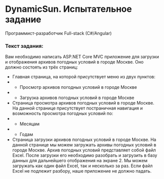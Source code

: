 # DynamicSun. Испытательное задание
Программист-разработчик Full-stack (C#/Angular)
### Текст задания:
Вам необходимо написать ASP.NET Core MVC приложение для загрузки и отображения архивов погодных условий в городе Москве. Оно должно состоять из трёх страниц:
- Главная страница, на которой присутствует меню из двух пунктов:
- - Просмотр архивов погодных условий в городе Москве
- - Загрузка архивов погодных условий в городе Москве
- Страница просмотра архивов погодных условий в городе Москве. На данной странице присутствует постраничная навигация и возможность просмотра погодных условий по:
- - Месяцам
- - Годам
- Страница загрузки архивов погодных условий в городе Москве. На данной странице мы можем загружать архивы погодных условий в городе Москве. Архив погодных условий представляет собой файл Excel. После загрузки его необходимо разобрать и загрузить в базу данных для дальнейшего отображения на экране 2. Мы можем загружать как один файл Excel, так и несколько за раз. Если файл Excel не подлежит разбору, наше приложение не должно падать.
